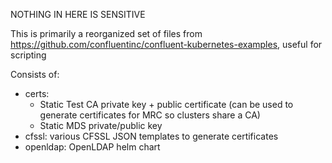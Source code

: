 NOTHING IN HERE IS SENSITIVE

This is primarily a reorganized set of files from https://github.com/confluentinc/confluent-kubernetes-examples, useful for scripting

Consists of:
* certs:
    * Static Test CA private key + public certificate (can be used to generate certificates for MRC so clusters share a CA)
    * Static MDS private/public key
* cfssl: various CFSSL JSON templates to generate certificates
* openldap: OpenLDAP helm chart